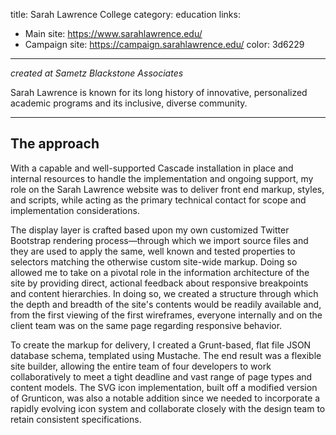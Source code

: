 title: Sarah Lawrence College
category: education
links:
 - Main site: https://www.sarahlawrence.edu/
 - Campaign site: https://campaign.sarahlawrence.edu/
color: 3d6229
-----------------

_created at Sametz Blackstone Associates_

Sarah Lawrence is known for its long history of innovative, personalized academic programs and its inclusive, diverse community. 

------------------

## The approach

With a capable and well-supported Cascade installation in place and internal resources to handle the implementation and ongoing support, my role on the Sarah Lawrence website was to deliver front end markup, styles, and scripts, while acting as the primary technical contact for scope and implementation considerations.

The display layer is crafted based upon my own customized Twitter Bootstrap rendering process—through which we import source files and they are used to apply the same, well known and tested properties to selectors matching the otherwise custom site-wide markup. Doing so allowed me to take on a pivotal role in the information architecture of the site by providing direct, actional feedback about responsive breakpoints and content hierarchies. In doing so, we created a structure through which the depth and breadth of the site's contents would be readily available and, from the first viewing of the first wireframes, everyone internally and on the client team was on the same page regarding responsive behavior.

To create the markup for delivery, I created a Grunt-based, flat file JSON database schema, templated using Mustache. The end result was a flexible site builder, allowing the entire team of four developers to work collaboratively to meet a tight deadline and vast range of page types and content models. The SVG icon implementation, built off a modified version of Grunticon, was also a notable addition since we needed to incorporate a rapidly evolving icon system and collaborate closely with the design team to retain consistent specifications.